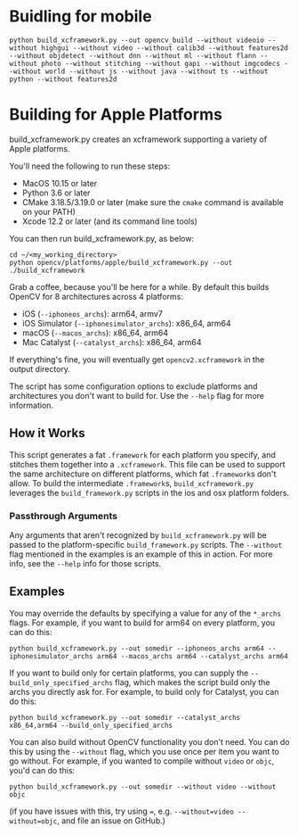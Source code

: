 # Buidling for mobile

```
python build_xcframework.py --out opencv_build --without videoio --without highgui --without video --without calib3d --without features2d --without objdetect --without dnn --without ml --without flann --without photo --without stitching --without gapi --without imgcodecs --without world --without js --without java --without ts --without python --without features2d
```

# Building for Apple Platforms

build_xcframework.py creates an xcframework supporting a variety of Apple platforms.

You'll need the following to run these steps:
- MacOS 10.15 or later
- Python 3.6 or later
- CMake 3.18.5/3.19.0 or later (make sure the `cmake` command is available on your PATH)
- Xcode 12.2 or later (and its command line tools)

You can then run build_xcframework.py, as below:
```
cd ~/<my_working_directory>
python opencv/platforms/apple/build_xcframework.py --out ./build_xcframework
```

Grab a coffee, because you'll be here for a while. By default this builds OpenCV for 8 architectures across 4 platforms:

- iOS (`--iphoneos_archs`): arm64, armv7
- iOS Simulator (`--iphonesimulator_archs`): x86_64, arm64
- macOS (`--macos_archs`): x86_64, arm64
- Mac Catalyst (`--catalyst_archs`): x86_64, arm64

If everything's fine, you will eventually get `opencv2.xcframework` in the output directory.

The script has some configuration options to exclude platforms and architectures you don't want to build for. Use the `--help` flag for more information.

## How it Works

This script generates a fat `.framework` for each platform you specify, and stitches them together into a `.xcframework`. This file can be used to support the same architecture on different platforms, which fat `.framework`s don't allow. To build the intermediate `.framework`s, `build_xcframework.py` leverages the `build_framework.py` scripts in the ios and osx platform folders.

### Passthrough Arguments

Any arguments that aren't recognized by `build_xcframework.py` will be passed to the platform-specific `build_framework.py` scripts. The `--without` flag mentioned in the examples is an example of this in action. For more info, see the `--help` info for those scripts.

## Examples

You may override the defaults by specifying a value for any of the `*_archs` flags. For example, if you want to build for arm64 on every platform, you can do this:

```
python build_xcframework.py --out somedir --iphoneos_archs arm64 --iphonesimulator_archs arm64 --macos_archs arm64 --catalyst_archs arm64
```


If you want to build only for certain platforms, you can supply the `--build_only_specified_archs` flag, which makes the script build only the archs you directly ask for. For example, to build only for Catalyst, you can do this:

```
python build_xcframework.py --out somedir --catalyst_archs x86_64,arm64 --build_only_specified_archs
```

You can also build without OpenCV functionality you don't need. You can do this by using the `--without` flag, which you use once per item you want to go without. For example, if you wanted to compile without `video` or `objc`, you'd can do this:

```
python build_xcframework.py --out somedir --without video --without objc
```
(if you have issues with this, try using `=`, e.g. `--without=video --without=objc`, and file an issue on GitHub.)
